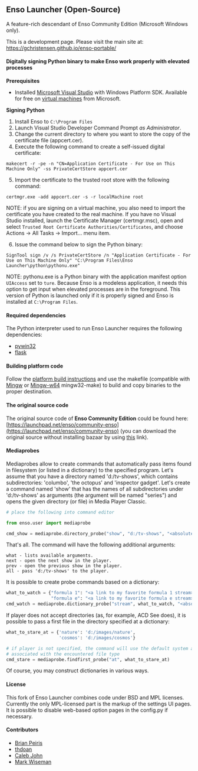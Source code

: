 ## Enso Launcher (Open-Source)

A feature-rich descendant of Enso Community Edition (Microsoft Windows only). 

This is a development page. Please visit the main site at: https://gchristensen.github.io/enso-portable/

#### Digitally signing Python binary to make Enso work properly with elevated processes

**Prerequisites**

* Installed [Microsoft Visual Studio](https://visualstudio.microsoft.com) with Windows Platform SDK.
Available for free on [virtual machines](https://developer.microsoft.com/en-us/windows/downloads/virtual-machines/) from Microsoft.

**Signing Python**

1. Install Enso to `C:\Program Files`
2. Launch Visual Studio Developer Command Prompt *as Administrator*.
3. Change the current directory to where you want to store the copy of the certificate file (appcert.cer).
4. Execute the following command to create a self-issued digital certificate:

`makecert -r -pe -n "CN=Application Certificate - For Use on This Machine Only" -ss PrivateCertStore appcert.cer`

5. Import the certificate to the trusted root store with the following command:

`certmgr.exe -add appcert.cer -s -r localMachine root`

NOTE: if you are signing on a virtual machine, you also need to import the certificate you have created 
to the real machine. If you have no Visual Studio installed, launch the Certificate Manager (certmgr.msc),
open and select `Trusted Root Certificate Authorities/Certificates`, and choose Actions -> All Tasks -> Import... menu item.

6. Issue the command below to sign the Python binary:

`SignTool sign /v /s PrivateCertStore /n "Application Certificate - For Use on This Machine Only" "C:\Program Files\Enso Launcher\python\pythonu.exe"`

NOTE: pythonu.exe is a Python binary with the application manifest option `UIAccess` set to `ture`. 
Because Enso is a modeless application, it needs this option to get input when elevated processes are in the foreground.
This version of Python is launched only if it is properly signed and Enso is installed at `C:\Program Files`. 

#### Required dependencies

The Python interpreter used to run Enso Launcher requires the following dependencies:

* [pywin32](https://github.com/mhammond/pywin32)
* [flask](https://flask.palletsprojects.com/)

#### Building platform code

Follow the [platform build instructions](platform/README.win32) and use the makefile 
(compatible with [Mingw](http://www.mingw.org) or [Mingw-w64](https://mingw-w64.org)
mingw32-make) to build and copy binaries to the proper destination. 

#### The original source code

The original source code of **Enso Community Edition** could be found here:
[https://launchpad.net/enso/community-enso](https://launchpad.net/enso/community-enso) (you can download the original source without installing bazaar by using [this](https://bazaar.launchpad.net/%7Ecommunityenso/enso/community-enso/tarball/145?start_revid=145) link).

#### Mediaprobes

Mediaprobes allow to create commands that automatically pass items found in filesystem 
(or listed in a dictionary) to the specified program. Let's assume that you have a directory 
named 'd:/tv-shows', which contains subdirectories: 'columbo', 'the octopus' and 'inspector gadget'.
Let's create a command named 'show' that has the names of all subdirectories under 'd:/tv-shows'
as arguments (the argument will be named "series") and opens the given directory (or file) in 
Media Player Classic.

```python
# place the following into command editor

from enso.user import mediaprobe

cmd_show = mediaprobe.directory_probe("show", "d:/tv-shows", "<absolute path to MPC-HC>")
```
That's all. The command will have the following additional arguments:

    what - lists available arguments.
    next - open the next show in the player.
    prev - open the previous show in the player.
    all - pass 'd:/tv-shows' to the player.

It is possible to create probe commands based on a dictionary:

```python
what_to_watch = {"formula 1": "<a link to my favorite formula 1 stream>",
                 "formula e": "<a link to my favorite formula e stream>"}
cmd_watch = mediaprobe.dictionary_probe("stream", what_to_watch, "<absolute path to my network player>")
```

If player does not accept directories (as, for example, ACD See does), it is possible to pass a first file in the directory specified at a dictionary:

```python
what_to_stare_at = {'nature': 'd:/images/nature',
                    'cosmos': 'd:/images/cosmos'}

# if player is not specified, the command will use the default system application 
# associated with the encountered file type
cmd_stare = mediaprobe.findfirst_probe("at", what_to_stare_at)
```

Of course, you may construct dictionaries in various ways.

#### License

This fork of Enso Launcher combines code under BSD and MPL licenses. Currently the only MPL-licensed part is the 
markup of the settings UI pages. It is possible to disable web-based option pages in the config.py if necessary.

#### Contributors

* [Brian Peiris](https://github.com/brianpeiris)
* [thdoan](https://github.com/thdoan)
* [Caleb John](https://github.com/CalebJohn)
* [Mark Wiseman](https://github.com/mawiseman)